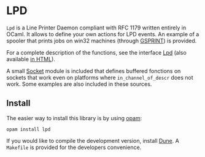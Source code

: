 LPD
===

`Lpd` is a Line Printer Daemon compliant with RFC 1179 written
entirely in OCaml. It allows to define your own actions for LPD
events.  An example of a spooler that prints jobs on win32 machines
(through [GSPRINT](http://www.cs.wisc.edu/%7Eghost/gsview/gsprint.htm)) is
provided.

For a complete description of the functions, see the interface
[Lpd](lpd.mli) (also available
[in HTML](http://lpd.forge.ocamlcore.org/doc/index.html)).

A small [Socket](socket.mli) module is included that defines
buffered fonctions on sockets that work even on platforms where
`in_channel_of_descr` does not work.  Some examples are also
included in these sources.


Install
-------

The easier way to install this library is by using
[opam](http://opam.ocaml.org/):

    opam install lpd

If you would like to compile the development version, install
[Dune](https://github.com/ocaml/dune).  A `Makefile` is provided for
the developers convenience.

